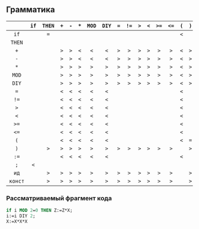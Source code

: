 ## Грамматика

|         | `if` | `THEN` | `+` | `-` | `*` | `MOD` | `DIY` | `=` | `!=` | `>` | `<` | `>=` | `<=` | `(` | `)` | `:=` | `;` | `ид` | `конст` |
|:-------:|:----:|:------:|:---:|:---:|:---:|:-----:|:-----:|:---:|:----:|:---:|:---:|:----:|:----:|:---:|:---:|:----:|:---:|:----:|:-------:|
|  `if`   |      |  `=`   |     |     |     |       |       |     |      |     |     |      |      | `<` |     |      |     | `<`  |   `<`   |
| `THEN`  |      |        |     |     |     |       |       |     |      |     |     |      |      |     |     |      |     | `<`  |         |
|   `+`   |      |        | `>` | `>` | `<` |  `<`  |  `<`  | `>` | `>`  | `>` | `>` | `>`  | `>`  | `<` | `>` |      | `>` | `>`  |   `>`   |
|   `-`   |      |        | `>` | `>` | `<` |  `<`  |  `<`  | `>` | `>`  | `>` | `>` | `>`  | `>`  | `<` | `>` |      | `>` | `>`  |   `>`   |
|   `*`   |      |        | `>` | `>` | `>` |  `>`  |  `>`  | `>` | `>`  | `>` | `>` | `>`  | `>`  | `<` | `>` |      | `>` | `<`  |   `<`   |
|  `MOD`  |      |        | `>` | `>` | `>` |  `>`  |  `>`  | `>` | `>`  | `>` | `>` | `>`  | `>`  | `<` | `>` |      | `>` | `<`  |   `<`   |
|  `DIY`  |      |        | `>` | `>` | `>` |  `>`  |  `>`  | `>` | `>`  | `>` | `>` | `>`  | `>`  | `<` | `>` |      | `>` | `<`  |   `<`   |
|   `=`   |      |        | `<` | `<` | `<` |  `<`  |  `<`  |     |      |     |     |      |      | `<` |     |      |     | `<`  |   `<`   |
|  `!=`   |      |        | `<` | `<` | `<` |  `<`  |  `<`  |     |      |     |     |      |      | `<` |     |      |     | `<`  |   `<`   |
|   `>`   |      |        | `<` | `<` | `<` |  `<`  |  `<`  |     |      |     |     |      |      | `<` |     |      |     | `<`  |   `<`   |
|   `<`   |      |        | `<` | `<` | `<` |  `<`  |  `<`  |     |      |     |     |      |      | `<` |     |      |     | `<`  |   `<`   |
|  `>=`   |      |        | `<` | `<` | `<` |  `<`  |  `<`  |     |      |     |     |      |      | `<` |     |      |     | `<`  |   `<`   |
|  `<=`   |      |        | `<` | `<` | `<` |  `<`  |  `<`  |     |      |     |     |      |      | `<` |     |      |     | `<`  |   `<`   |
|   `(`   |      |        | `<` | `<` | `<` |  `<`  |  `<`  |     |      |     |     |      |      | `<` | `=` |      |     | `<`  |   `<`   |
|   `)`   |      |  `>`   | `>` | `>` | `>` |  `>`  |  `>`  | `>` | `>`  | `>` | `>` | `>`  | `>`  |     | `>` |      |     |      |         |
|  `:=`   |      |        | `<` | `<` | `<` |  `<`  |  `<`  |     |      |     |     |      |      | `<` |     |      | `>` | `<`  |   `<`   |
|   `;`   | `<`  |        |     |     |     |       |       |     |      |     |     |      |      |     |     |      |     | `<`  |         |
|  `ид`   |      |  `>`   | `>` | `>` | `>` |  `>`  |  `>`  | `>` | `>`  | `>` | `>` | `>`  | `>`  |     | `>` | `=`  | `>` |      |         |
| `конст` |      |  `>`   | `>` | `>` | `>` |  `>`  |  `>`  | `>` | `>`  | `>` | `>` | `>`  | `>`  |     | `>` |      | `>` |      |         |

### Рассматриваемый фрагмент кода
```pascal
if i MOD 2=0 THEN Z:=Z*X;
i:=i DIY 2;
X:=X*X*X
```